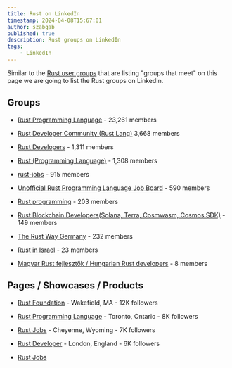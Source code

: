 ```yaml
---
title: Rust on LinkedIn
timestamp: 2024-04-08T15:67:01
author: szabgab
published: true
description: Rust groups on LinkedIn
tags:
    - LinkedIn
---
```


Similar to the [Rust user groups](/user-groups) that are listing "groups that meet" on this page we are going to list the Rust groups on LinkedIn.

## Groups

* [Rust Programming Language](https://www.linkedin.com/groups/4973032/) - 23,261 members
* [Rust Developer Community (Rust Lang)](https://www.linkedin.com/groups/12537155/) 3,668 members
* [Rust Developers](https://www.linkedin.com/groups/6931877/) - 1,311 members
* [Rust (Programming Language)](https://www.linkedin.com/groups/12566531/) - 1,308 members
* [rust-jobs](https://www.linkedin.com/groups/8854292/) - 915 members
* [Unofficial Rust Programming Language Job Board](https://www.linkedin.com/groups/12495575/) - 590 members
* [Rust programming](https://www.linkedin.com/groups/13967773/) - 203 members
* [Rust Blockchain Developers(Solana, Terra, Cosmwasm, Cosmos SDK)](https://www.linkedin.com/groups/8541444/) - 149 members

* [The Rust Way Germany](https://www.linkedin.com/groups/12783495/) - 232 members
* [Rust in Israel](https://www.linkedin.com/groups/12915149/) - 23 members
* [Magyar Rust fejlesztők / Hungarian Rust developers](https://www.linkedin.com/groups/9588003/) - 8 members


## Pages / Showcases / Products

* [Rust Foundation](https://www.linkedin.com/company/rust-foundation/) - Wakefield, MA - 12K followers
* [Rust Programming Language](https://www.linkedin.com/showcase/knoldus-rust-programming-language/) - Toronto, Ontario - 8K followers
* [Rust Jobs](https://www.linkedin.com/company/rustjobs-dev/) - Cheyenne, Wyoming - 7K followers
* [Rust Developer](https://www.linkedin.com/company/rust-developer/) - London, England - 6K followers



* [Rust Jobs](https://www.linkedin.com/products/rustjobs-dev-hire-rust-engineers/)
